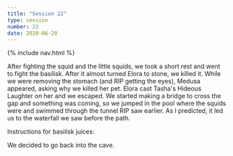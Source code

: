 ```yaml
---
title: "Session 22"
type: session
number: 22
date: 2020-06-20
---
```


{% include nav.html %}

After fighting the squid and the little squids, we took a short rest and went to fight the basilisk. After it almost turned Elora to stone, we killed it. While we were removing the stomach (and RIP getting the eyes), Medusa appeared, asking why we killed her pet. Elora cast Tasha's Hideous Laughter on her and we escaped.
We started making a bridge to cross the gap and something was coming, so we jumped in the pool where the squids were and swimmed through the tunnel RIP saw earlier. As I predicted, it led us to the waterfall we saw before the path.

Instructions for basilisk juices: 

We decided to go back into the cave.
